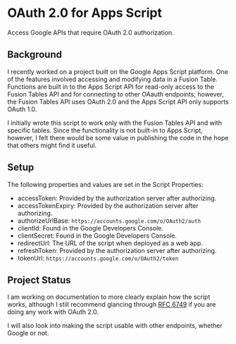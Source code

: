 # OAuth 2.0 for Apps Script

Access Google APIs that require OAuth 2.0 authorization.

## Background

I recently worked on a project built on the Google Apps Script platform. One of the features
involved accessing and modifying data in a Fusion Table. Functions are built in to the Apps Script
API for read-only access to the Fusion Tables API and for connecting to other OAauth endpoints;
however, the Fusion Tables API uses OAuth 2.0 and the Apps Script API only supports OAuth 1.0.

I initially wrote this script to work only with the Fusion Tables API and with specific tables.
Since the functionality is not built-in to Apps Script, however, I felt there would be some value
in publishing the code in the hope that others might find it useful.

## Setup

The following properties and values are set in the Script Properties:

* accessToken: Provided by the authorization server after authorizing. 
* accessTokenExpiry: Provided by the authorization server after authorizing.
* authorizeUrlBase: `https://accounts.google.com/o/OAuth2/auth`
* clientId: Found in the Google Developers Console.
* clientSecret: Found in the Google Developers Console.
* redirectUrl: The URL of the script when deployed as a web app.
* refreshToken: Provided by the authorization server after authorizing.
* tokenUrl: `https://accounts.google.com/o/OAuth2/token`

## Project Status

I am working on documentation to more clearly explain how the script works, although I still
recommend glancing through [RFC 6749](http://tools.ietf.org/html/rfc6749) if you are doing any work
with OAuth 2.0.

I will also look into making the script usable with other endpoints, whether Google or not.
